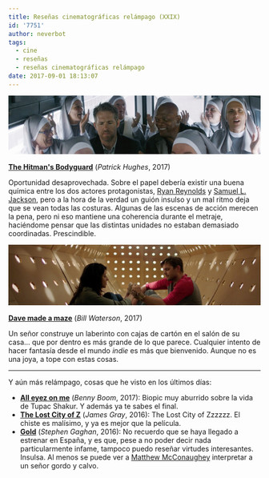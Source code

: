 ```yaml
---
title: Reseñas cinematográficas relámpago (XXIX)
id: '7751'
author: neverbot
tags:
  - cine
  - reseñas
  - reseñas cinematográficas relámpago
date: 2017-09-01 18:13:07
---
```


![](./resenas-cinematograficas-relampago-xxix/the_hitmans_bodyguard.png)

**[The Hitman's Bodyguard](http://www.imdb.com/title/tt1959563/)** (_Patrick Hughes_, 2017)

Oportunidad desaprovechada. Sobre el papel debería existir una buena química entre los dos actores protagonistas, [Ryan Reynolds](http://www.imdb.com/name/nm0005351/?ref_=tt_cl_t2) y [Samuel L. Jackson](http://www.imdb.com/name/nm0000168), pero a la hora de la verdad un guión insulso y un mal ritmo deja que se vean todas las costuras. Algunas de las escenas de acción merecen la pena, pero ni eso mantiene una coherencia durante el metraje, haciéndome pensar que las distintas unidades no estaban demasiado coordinadas. Prescindible.

![](./resenas-cinematograficas-relampago-xxix/dave_made_a_maze.png)

**[Dave made a maze](http://www.imdb.com/title/tt4457344/)** (_Bill Waterson_, 2017)

Un señor construye un laberinto con cajas de cartón en el salón de su casa... que por dentro es más grande de lo que parece. Cualquier intento de hacer fantasía desde el mundo _indie_ es más que bienvenido. Aunque no es una joya, a tope con estas cosas.

* * *

Y aún más relámpago, cosas que he visto en los últimos días:

* **[All eyez on me](http://www.imdb.com/title/tt1666185)** (_Benny Boom_, 2017): Biopic muy aburrido sobre la vida de Tupac Shakur. Y además ya te sabes el final.
* **[The Lost City of Z](http://www.imdb.com/title/tt1212428)** (_James Gray_, 2016): The Lost City of Zzzzzz. El chiste es malísimo, y ya es mejor que la película.
* **[Gold](http://www.imdb.com/title/tt1800302)** (_Stephen Gaghan_, 2016): No recuerdo que se haya llegado a estrenar en España, y es que, pese a no poder decir nada particularmente infame, tampoco puedo reseñar virtudes interesantes. Insulsa. Al menos se puede ver a [Matthew McConaughey](http://www.imdb.com/name/nm0000190) interpretar a un señor gordo y calvo.
